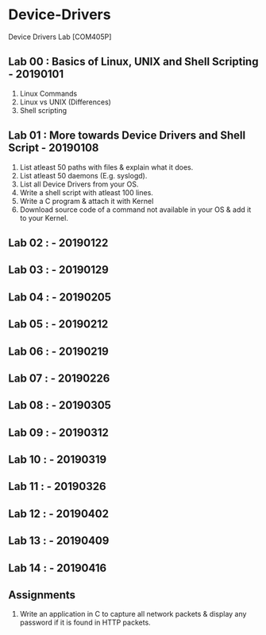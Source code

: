 # Device-Drivers
Device Drivers Lab [COM405P]

##	Lab 00 : Basics of Linux, UNIX and Shell Scripting - 20190101
1.	Linux Commands
2.	Linux vs UNIX (Differences)
3.	Shell scripting

##	Lab 01 : More towards Device Drivers and Shell Script - 20190108
1.	List atleast 50 paths with files & explain what it does.
2.	List atleast 50 daemons (E.g. syslogd).
3.	List all Device Drivers from your OS.
4.	Write a shell script with atleast 100 lines.
5.	Write a C program & attach it with Kernel
6.	Download source code of a command not available in your OS & add it to your Kernel.

##	Lab 02 :  - 20190122

##	Lab 03 :  - 20190129

##	Lab 04 :  - 20190205

##	Lab 05 :  - 20190212

##	Lab 06 :  - 20190219

##	Lab 07 :  - 20190226

##	Lab 08 :  - 20190305

##	Lab 09 :  - 20190312

##	Lab 10 :  - 20190319

##	Lab 11 :  - 20190326

##	Lab 12 :  - 20190402

##	Lab 13 :  - 20190409

##	Lab 14 :  - 20190416

##	Assignments
1.	Write an application in C to capture all network packets & display any password if it is found in HTTP packets.